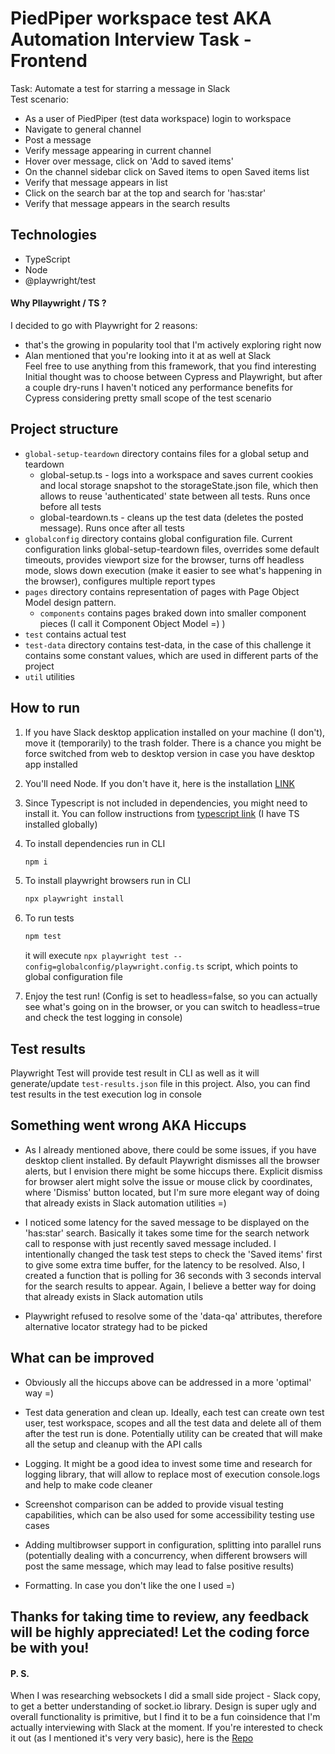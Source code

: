 # PiedPiper workspace test AKA Automation Interview Task - Frontend
Task: Automate a test for starring a message in Slack <br>
Test scenario:
 - As a user of PiedPiper (test data workspace) login to workspace
 - Navigate to general channel
 - Post a message
 - Verify message appearing in current channel
 - Hover over message, click on 'Add to saved items'
 - On the channel sidebar click on Saved items to open Saved items list
 - Verify that message appears in list
 - Click on the search bar at the top and search for 'has:star'
 - Verify that message appears in the search results
 
## Technologies
 - TypeScript
 - Node
 - @playwright/test
 
 #### Why Pllaywright / TS ?
 I decided to go with Playwright for 2 reasons:
 - that's the growing in popularity tool that I'm actively exploring right now
 - Alan mentioned that you're looking into it at as well at Slack <br>
 Feel free to use anything from this framework, that you find interesting <br>
 Initial thought was to choose between Cypress and Playwright, but after a couple dry-runs I haven't noticed any 
 performance benefits for Cypress considering pretty small scope of the test scenario
 
 ## Project structure
 - ```global-setup-teardown``` directory contains files for a global setup and teardown
    - global-setup.ts - logs into a workspace and saves current cookies and local storage snapshot to the storageState.json file, which then allows to reuse 'authenticated' state between all tests. Runs once before all tests
    - global-teardown.ts - cleans up the test data (deletes the posted message). Runs once after all tests
 - ```globalconfig``` directory contains global configuration file. Current configuration links global-setup-teardown files, overrides some default timeouts, provides viewport size for the browser, turns off headless mode, slows down execution (make it easier to see what's happening in the browser), configures multiple report types
 - ```pages``` directory contains representation of pages with Page Object Model design pattern.
    - ```components``` contains pages braked down into smaller component pieces (I call it Component Object Model =) )
 - ```test``` contains actual test
 - ```test-data``` directory contains test-data, in the case of this challenge it contains some constant values, which are used in different parts of the project
 - ```util``` utilities
 
 ## How to run
 1. If you have Slack desktop application installed on your machine (I don't), move it (temporarily) to the trash folder. There is a chance you might be force switched from web to desktop version in case you have desktop app installed
 
 2. You'll need Node. If you don't have it, here is the installation [LINK](https://nodejs.org/en/)
 
 3. Since Typescript is not included in dependencies, you might need to install it. You can follow instructions from [typescript link](https://www.typescriptlang.org/download) (I have TS installed globally)
 
 4. To install dependencies run in CLI
    ```bash
    npm i
    ```
    
 5. To install playwright browsers run in CLI
    ```bash
    npx playwright install
    ```
    
 6. To run tests 
    ```bash
    npm test
    ```
    it will execute ```npx playwright test --config=globalconfig/playwright.config.ts``` script, which points to global configuration file
    
 7. Enjoy the test run! (Config is set to headless=false, so you can actually see what's going on in the browser, or you can switch to headless=true and check the test logging in console)
 
 ## Test results
 Playwright Test will provide test result in CLI as well as it will generate/update ```test-results.json``` file in this project. Also, you can find test results in the test execution log in console
 
 ## Something went wrong AKA Hiccups
 - As I already mentioned above, there could be some issues, if you have desktop client installed. By default Playwright 
 dismisses all the browser alerts, but I envision there might be some hiccups there. Explicit dismiss for browser alert 
 might solve the issue or mouse click by coordinates, where 'Dismiss' button located, but I'm sure more elegant way of
 doing that already exists in Slack automation utilities =)
 
 - I noticed some latency for the saved message to be displayed on the 'has:star' search. Basically it takes some time
 for the search network call to response with just recently saved message included. I intentionally changed the task test
 steps to check the 'Saved items' first to give some extra time buffer, for the latency to be resolved. Also, I created
 a function that is polling for 36 seconds with 3 seconds interval for the search results to appear. Again, I believe
 a better way for doing that already exists in Slack automation utils
 
 - Playwright refused to resolve some of the 'data-qa' attributes, therefore alternative locator strategy had to be picked
 
## What can be improved
- Obviously all the hiccups above can be addressed in a more 'optimal' way =)

- Test data generation and clean up. Ideally, each test can create own test user, test workspace, scopes and all the test data and delete all of them after the test run is done. Potentially utility can be created that will make all the setup and cleanup with the API calls

- Logging. It might be a good idea to invest some time and research for logging library, that will allow to replace
most of execution console.logs and help to make code cleaner

- Screenshot comparison can be added to provide visual testing capabilities, which can be also used for some accessibility testing use cases

- Adding multibrowser support in configuration, splitting into parallel runs (potentially dealing with a concurrency, when different browsers will post the same message, which may lead to false positive results)

- Formatting. In case you don't like the one I used =)

## Thanks for taking time to review, any feedback will be highly appreciated! Let the coding force be with you!

#### P. S.
When I was researching websockets I did a small side project - Slack copy, to get  a better understanding of socket.io library. 
Design is super ugly and overall functionality is primitive, but I find it to be a fun coinsidence that I'm actually interviewing with Slack at the moment. 
If you're interested to check it out (as I mentioned it's very very basic), here is the [Repo](https://github.com/MykeSelivanov/chat-chat)
 